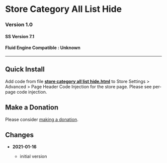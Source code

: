 # Store Category All List Hide

### Version 1.0

#### SS Version 7.1

#### Fluid Engine Compatible : Unknown

---

## Quick Install

Add code from file **[store category all list hide.html][1]** to Store Settings >
Advanced > Page Header Code Injection for the store page. Please see per-page
code injection.

## Make a Donation

Please consider [making a donation][2].

## Changes

<!-- * **2021-05-08**

  * added coverage for store product grid image hover
  * bumped version to v0.1d1
  -->
* **2021-01-16**

  * initial version

[1]: store%20category%20all%20list%20hide.html#L1
[2]: https://github.com/tomsWebConsulting/twcsl#make-a-donation
